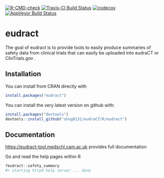 
<!-- badges: start -->

[![R-CMD-check](https://github.com/shug0131/eudraCT/workflows/R-CMD-check/badge.svg)](https://github.com/shug0131/eudraCT/actions)
[![Travis-CI Build
Status](https://travis-ci.com/shug0131/eudraCT.svg?branch=master)](https://travis-ci.com/shug0131/eudraCT)
[![codecov](https://codecov.io/github/shug0131/eudraCT/branch/master/graphs/badge.svg)](https://codecov.io/github/shug0131/eudraCT)
[![AppVeyor Build
Status](https://ci.appveyor.com/api/projects/status/github/shug0131/eudraCT?branch=master&svg=true)](https://ci.appveyor.com/project/shug0131/eudraCT)
<!-- badges: end -->

<!-- README.md is generated from README.Rmd. Please edit that file -->

# eudract

The goal of eudract is to provide tools to easily produce summaries of
safety data from clinical trials that can easily be uploaded into
eudraCT or ClinTrials.gov .

## Installation

You can install from CRAN directly with

``` r
install.packages("eudract")
```

You can install the very latest version on github with:

``` r
install.packages("devtools")
devtools::install_github("shug0131/eudraCT/R/eudract")
```

## Documentation

<https://eudract-tool.medschl.cam.ac.uk> provides full documentation

Go and read the help pages within R

``` r
?eudract::safety_summary
#> starting httpd help server ... done
```
